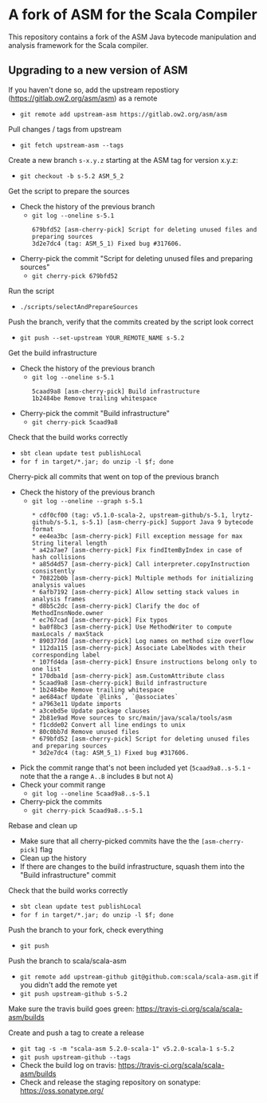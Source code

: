 # A fork of ASM for the Scala Compiler

This repository contains a fork of the ASM Java bytecode manipulation and analysis framework for the Scala compiler.

## Upgrading to a new version of ASM

If you haven't done so, add the upstream repostiory (https://gitlab.ow2.org/asm/asm) as a remote
  - `git remote add upstream-asm https://gitlab.ow2.org/asm/asm`

Pull changes / tags from upstream
  - `git fetch upstream-asm --tags`

Create a new branch `s-x.y.z` starting at the ASM tag for version x.y.z:
  - `git checkout -b s-5.2 ASM_5_2`

Get the script to prepare the sources
  - Check the history of the previous branch
    - `git log --oneline s-5.1`
      ```
      679bfd52 [asm-cherry-pick] Script for deleting unused files and preparing sources
      3d2e7dc4 (tag: ASM_5_1) Fixed bug #317606.
      ```
  - Cherry-pick the commit "Script for deleting unused files and preparing sources"
    - `git cherry-pick 679bfd52`

Run the script
  - `./scripts/selectAndPrepareSources`

Push the branch, verify that the commits created by the script look correct
  - `git push --set-upstream YOUR_REMOTE_NAME s-5.2`

Get the build infrastructure
  - Check the history of the previous branch
    - `git log --oneline s-5.1`
      ```
      5caad9a8 [asm-cherry-pick] Build infrastructure
      1b2484be Remove trailing whitespace
      ```
  - Cherry-pick the commit "Build infrastructure"
    - `git cherry-pick 5caad9a8`

Check that the build works correctly
  - `sbt clean update test publishLocal`
  - `for f in target/*.jar; do unzip -l $f; done`

Cherry-pick all commits that went on top of the previous branch
  - Check the history of the previous branch
    - `git log --oneline --graph s-5.1`
      ```
      * cdf0cf00 (tag: v5.1.0-scala-2, upstream-github/s-5.1, lrytz-github/s-5.1, s-5.1) [asm-cherry-pick] Support Java 9 bytecode format
      * ee4ea3bc [asm-cherry-pick] Fill exception message for max String literal length
      * a42a7ae7 [asm-cherry-pick] Fix findItemByIndex in case of hash collisions
      * a85d4d57 [asm-cherry-pick] Call interpreter.copyInstruction consistently
      * 70822b0b [asm-cherry-pick] Multiple methods for initializing analysis values
      * 6afb7192 [asm-cherry-pick] Allow setting stack values in analysis frames
      * d8b5c2dc [asm-cherry-pick] Clarify the doc of MethodInsnNode.owner
      * ec767cad [asm-cherry-pick] Fix typos
      * ba0f8bc3 [asm-cherry-pick] Use MethodWriter to compute maxLocals / maxStack
      * 890377dd [asm-cherry-pick] Log names on method size overflow
      * 112da115 [asm-cherry-pick] Associate LabelNodes with their corresponding label
      * 107fd4da [asm-cherry-pick] Ensure instructions belong only to one list
      * 170dba1d [asm-cherry-pick] asm.CustomAttribute class
      * 5caad9a8 [asm-cherry-pick] Build infrastructure
      * 1b2484be Remove trailing whitespace
      * ae684acf Update `@links`, `@associates`
      * a7963e11 Update imports
      * a3cebd5e Update package clauses
      * 2b81e9ad Move sources to src/main/java/scala/tools/asm
      * f1cdde02 Convert all line endings to unix
      * 80c0bb7d Remove unused files
      * 679bfd52 [asm-cherry-pick] Script for deleting unused files and preparing sources
      * 3d2e7dc4 (tag: ASM_5_1) Fixed bug #317606.
      ```
  - Pick the commit range that's not been included yet (`5caad9a8..s-5.1` - note that the a range `A..B` includes `B` but not `A`)
  - Check your commit range
    - `git log --oneline 5caad9a8..s-5.1`
  - Cherry-pick the commits
    - `git cherry-pick 5caad9a8..s-5.1`

Rebase and clean up
  - Make sure that all cherry-picked commits have the the `[asm-cherry-pick]` flag
  - Clean up the history
  - If there are changes to the build infrastructure, squash them into the "Build infrastructure" commit

Check that the build works correctly
  - `sbt clean update test publishLocal`
  - `for f in target/*.jar; do unzip -l $f; done`

Push the branch to your fork, check everything
  - `git push`

Push the branch to scala/scala-asm
  - `git remote add upstream-github git@github.com:scala/scala-asm.git` if you didn't add the remote yet
  - `git push upstream-github s-5.2`

Make sure the travis build goes green: https://travis-ci.org/scala/scala-asm/builds

Create and push a tag to create a release
  - `git tag -s -m "scala-asm 5.2.0-scala-1" v5.2.0-scala-1 s-5.2`
  - `git push upstream-github --tags`
  - Check the build log on travis: https://travis-ci.org/scala/scala-asm/builds
  - Check and release the staging repository on sonatype: https://oss.sonatype.org/
